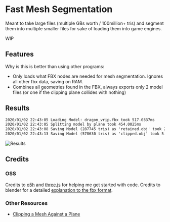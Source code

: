 # Fast Mesh Segmentation

Meant to take large files (multiple GBs worth / 100million+ tris) and segment them into multiple smaller files for sake of loading them into game engines.

WIP

## Features

Why is this is better than using other programs:

* Only loads what FBX nodes are needed for mesh segmentation. Ignores all other fbx data, saving on RAM. 
* Combines all geometries found in the FBX, always exports only 2 model files (or one if the clipping plane collides with nothing)

## Results

```txt
2020/01/02 22:43:05 Loading Model: dragon_vrip.fbx took 517.0337ms
2020/01/02 22:43:05 Splitting model by plane took 454.0025ms
2020/01/02 22:43:08 Saving Model (287745 tris) as 'retained.obj' took 2.3630315s
2020/01/02 22:43:13 Saving Model (578630 tris) as 'clipped.obj' took 5.0589994s
```

![Results](https://i.imgur.com/QCW2qzq.png)

## Credits

### OSS 

Credits to [o5h](https://github.com/o5h/fbx/tree/3a77542940a3e1fb404bfd00f2e49565a504a2df) and [three.js](https://github.com/mrdoob/three.js/blob/de530d6bae1bf40d1e001411bc3e02a915c2c993/examples/js/loaders/FBXLoader.js) for helping me get started with code. Credits to blender for a detailed [explanation to the fbx format](https://code.blender.org/2013/08/fbx-binary-file-format-specification/).

### Other Resources

* [Clipping a Mesh Against a Plane](https://www.geometrictools.com/Documentation/ClipMesh.pdf)
